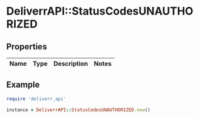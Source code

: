 # DeliverrAPI::StatusCodesUNAUTHORIZED

## Properties

| Name | Type | Description | Notes |
| ---- | ---- | ----------- | ----- |

## Example

```ruby
require 'deliverr_api'

instance = DeliverrAPI::StatusCodesUNAUTHORIZED.new()
```

